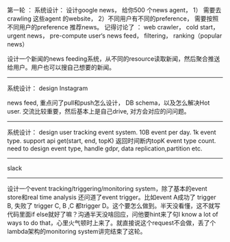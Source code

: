 第一轮 ： 系统设计： 设计google news， 给你500 个news agent，
1） 需要去crawling 这些agent 的website，
2）不同用户有不同的preference， 需要按照不同用户的preference 推荐news。
记得讨论了 ： web crawler， cold start， urgent news， pre-compute user‘s news feed， filtering， ranking（popular news）

设计一个新闻的news feeding系统，从不同的resource读取新闻，然后聚合推送给用户。用户也可以搜自己想要的新闻。

---

系统设计： design Instagram

news feed, 重点问了pull和push怎么设计， DB schema，以及怎么解决Hot user. 交流比较重要，然后基本上是自己drive, 对方会对应的问问题。


---

系统设计： design user tracking event system. 10B event per day. 1k event type. support api get(start, end, topK) 返回时间断内topK event type count. need to design event type, handle gdpr, data replication,partition etc.

--- 

slack

---
设计一个event tracking/triggering/monitoring system，除了基本的event store和real time analysis 还问道了event trigger。比如event A成功了 trigger B, 失败了 trigger C, B ,C 都trigger D。这个要怎么做到。半天没看懂，这不就写代码里面if else就好了嘛？沟通半天没啥回应，问他要hint来了句I know a lot of ways to do that，心里火气顿时上来了。就直接说这个request不会做，丢了个lambda架构的monitoring system讲完结束了这轮。